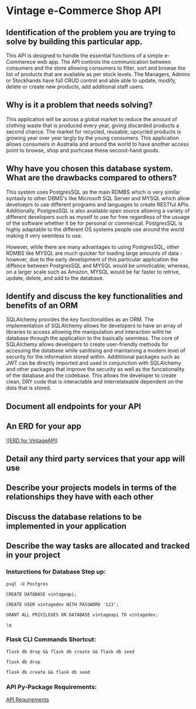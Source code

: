 # Vintage e-Commerce Shop API

## Identification of the problem you are trying to solve by building this particular app.

This API is designed to handle the essential functions of a simple e-Commerece web app. The API controls the communication between consumers and the store allowing consumers to filter, sort and browse the list of products that are available as per stock levels. The Managers, Admins or Stockhands have full CRUD control and able able to update, modify, delete or create new products, add additional staff users.

## Why is it a problem that needs solving?

This application will be across a global market to reduce the amount of clothing waste that is produced every year, giving discarded products a second chance. The market for recycled, reusable, upcycled products is growing year over year largly by the young consumers. This application allows consumers in Australia and around the world to have another access point to browse, shop and purhcase these second-hand goods.

## Why have you chosen this database system. What are the drawbacks compared to others?

This system uses PostgresSQL as the main RDMBS which is very similar syntaxly to other DBMS's like Microsoft SQL Server and MYSQL which allow develoeprs to use different programs and languages to create RESTful APIs.
Additionally, PostgresSQL is also available open source allowing a variety of different developers such as myself to use for free regardless of the usuage of the software whether it be for personal or commerical. PostgresSQL is highly adaptable to the different OS systems people use around the world making it very seemless to use. 

However, while there are many advantages to using PostgresSQL, other RDMBS like MYSQL are much quicker for loading large amounts of data - however, due to the early development of this particular application the diffence between PostgresSQL and MYSQL would be unnoticable; whereas, on a larger scale such as Amazon, MYSQL would be far faster to retrive, update, delete, and add to the database. 

## Identify and discuss the key functionalities and benefits of an ORM

SQLAlchemy provides the key functionalities as an ORM. The implementation of SQLAlchemy allows for developers to have an array of libraries to access allowing the manipulation and interaction witht he database through the application to the basically seemless. The core of SQLAlchemy allows developers to create user-friendly methods for accessing the database while sanitising and maintaining a modern level of security for the information stored within. Addititional packages such as JWT can be directly imported and used in conjunction with SQLAlchemy and other packages that improve the security as well as the funcationality of the database and the codebase. This allows the developer to create clean, DRY code that is interactable and interrelateable dependent on the data that is stored. 

## Document all endpoints for your API

## An ERD for your app

[![ERD for VintageAPI]](https://github.com/JanzenCode/JordynSmall_T2A2-1/blob/main/docs/ERD%20Diagram%20(1).png?raw=true)

## Detail any third party services that your app will use

## Describe your projects models in terms of the relationships they have with each other

## Discuss the database relations to be implemented in your application

## Describe the way tasks are allocated and tracked in your project


### Insturctions for Database Step up:
```
psql -U Postgres 
```
```
CREATE DATABASE vintageapi;
```
```
CREATE USER vintagedev WITH PASSWORD '123';
```
```
GRANT ALL PRIVILEGES ON DATABASE vintageapi TO vintagedev;
```
```
\q
```
### Flask CLI Commands Shortcut:
```
flask db drop && flask db create && flask db seed
```
```
flask db drop
```
```
flask db create && flask db seed
```

### API Py-Package Requirements:

[API Requirements](https://github.com/JanzenCode/JordynSmall_T2A2-1/blob/main/requirements.txt)


